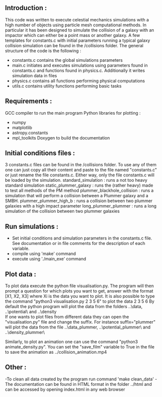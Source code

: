 ## Introduction :

This code was written to execute celestial mechanics simulations with a high number of objects using particle mesh computational methods.
In particular it has been designed to simulate the collision of a galaxy with an impactor which can either be a point mass or another galaxy.
A few templates for constants.c with initial parameters running a typical galaxy collision simulation can be found in the /collisions folder.
The general structure of the code is the following :
- constants.c contains the global simulations parameters
- main.c initiates and executes simulations using parameters found in constants.c and functions found in physics.c. Additionally it writes simulation data in files
- physics.c contains all functions performing physical computations
- utils.c contains utility functions performing basic tasks


## Requirements :

GCC compiler to run the main program
Python libraries for plotting :
- numpy
- matplotlib
- astropy.constants
- mpl_toolkits
Doxygen to build the documentation


## Initial conditions files :

3 constants.c files can be found in the /collisions folder.
To use any of them one can just copy all their content and paste to the file named "constants.c" or just rename the file constants.c. Either way, only the file constants.c will be loaded by the simulation.
standard_simulation : runs a not too heavy standard simulation
static_plummer_galaxy : runs the (rather heavy) made to test all methods of the PM method
plummer_blackhole_collision : runs a simulation that will perform a collision between a Plummer galaxy and a SMBH.
plummer_plummer_high_b : runs a collision between two plummer galaxies with a high impact parameter
long_plummer_plummer : runs a long simulation of the collision between two plummer galaxies
## Run simulations :


- Set initial conditions and simulation parameters in the constants.c file. See documentation or in file comments for the description of each variable.
- compile using 'make' command
- execute using './main_exe' command


## Plot data :

To plot data execute the python file visualisation.py.
The program will then prompt a question for which plots you want to get, answer with the format [X1, X2, X3] where Xi is the data you want to plot.
It is also possible to type the command "python3 visualisation.py 2 3 5 6" to plot the data 2 3 5 6
By default the python program will plot the data from the folders ..\data\, ..\potential\  and ..\density\
If one wants to plot files from different data they can open the "visualisation.py" file and change the suffix. For instance suffix="plummer" will plot the data from the file ..\data_plummer\, ..\potential_plummer\  and ..\density_plummer\

Similarly, to plot an animation one can use the command "python3 animate_density.py". You can set the "save_film" variable to True in the file to save the animation as ../collision_animation.mp4


## Other :

-To clean all data created by the program run command 'make clean_data'
-The documentation can be found in HTML format in the folder ../html and can be accessed by opening index.html in any web browser
